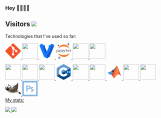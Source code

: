 ### Hey 🤘🤘🤘🤘

## Visitors  <img src="https://komarev.com/ghpvc/?username=axcm19"/>


<div>
Technologies that I've used so far:
  <p></p>
 
  <!-- platforms tech -->
  <a href="https://git-scm.com/"> <img height = 50 width = 50 src="https://github.com/devicons/devicon/blob/v2.15.1/icons/git/git-original.svg" />
  <img height = 50 width = 50 src="https://cdn.jsdelivr.net/gh/devicons/devicon/icons/latex/latex-original.svg" />
  <img height = 50 width = 50 src="https://github.com/devicons/devicon/blob/v2.15.1/icons/vagrant/vagrant-original.svg" />
  <img height = 50 width = 50 src="https://github.com/devicons/devicon/blob/v2.15.1/icons/jupyter/jupyter-original-wordmark.svg" />
  <img height = 50 width = 50 src="https://avatars3.githubusercontent.com/u/5486329?s=400&v=4" />
  <img height = 50 width = 50 src="https://encrypted-tbn0.gstatic.com/images?q=tbn:ANd9GcQVg77bb76FatdKxzH4bQxwZmmHF3pE5G6ng3NzLY1nqlH2vHxezDh2JKl8yTm94EWBrD0" />

  <!-- coding tech -->
  <img height = 50 width = 50 src="https://cdn.jsdelivr.net/gh/devicons/devicon/icons/java/java-original.svg" />
  <img height = 50 width = 50 src="https://cdn.jsdelivr.net/gh/devicons/devicon/icons/python/python-original.svg" />
  <img height = 50 width = 50 src="https://cdn.jsdelivr.net/gh/devicons/devicon/icons/c/c-original.svg" />
   <img height = 50 width = 50 src="https://github.com/devicons/devicon/blob/v2.15.1/icons/cplusplus/cplusplus-original.svg" />
  <img height = 50 width = 50 src="https://cdn.jsdelivr.net/gh/devicons/devicon/icons/csharp/csharp-original.svg" />
  <img height = 50 width = 50 src="https://cdn.jsdelivr.net/gh/devicons/devicon/icons/haskell/haskell-original.svg" /> 
  <img height = 50 width = 50 src="https://github.com/devicons/devicon/blob/v2.15.1/icons/matlab/matlab-original.svg" />

  <!-- database tech -->
  <img height = 50 width = 50 src="https://cdn.jsdelivr.net/gh/devicons/devicon/icons/mysql/mysql-original.svg" />
  <img height = 50 width = 50 src="https://external-content.duckduckgo.com/iu/?u=https%3A%2F%2Flogodix.com%2Flogo%2F481157.png&f=1&nofb=1&ipt=e9b7edc3d52da088d8891d05f4302edf59b1a570271f9989b25f63581adf1312&ipo=images" />

  <!-- image tech -->
  <img height = 50 width = 50 src="https://github.com/devicons/devicon/blob/v2.15.1/icons/gimp/gimp-original.svg" />
  <img height = 50 width = 50 src="https://github.com/devicons/devicon/blob/v2.15.1/icons/photoshop/photoshop-line.svg" />


 <div>
  My stats:
  <p></p>
  <a href="https://github.com/axcm19">
  <img height="180em" src="https://github-readme-stats.vercel.app/api?username=axcm19&count_private=true&show_icons=true&theme=dracula&hide=contribs&hide_border=true"/>
  <img height="180em" src="https://github-readme-stats.vercel.app/api/top-langs/?username=axcm19&layout=compact&langs_count=7&theme=dracula"/>
</div>
  <div> 

<!--
**axcm19/axcm19** is a ✨ _special_ ✨ repository because its `README.md` (this file) appears on your GitHub profile.

Here are some ideas to get you started:

- 🔭 I’m currently working on ...
- 🌱 I’m currently learning ...
- 👯 I’m looking to collaborate on ...
- 🤔 I’m looking for help with ...
- 💬 Ask me about ...
- 📫 How to reach me: ...
- 😄 Pronouns: ...
- ⚡ Fun fact: ...
-->
